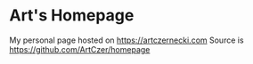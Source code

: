 # Art's Homepage

My personal page hosted on https://artczernecki.com
Source is https://github.com/ArtCzer/homepage